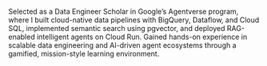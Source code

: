 Selected as a Data Engineer Scholar in Google’s Agentverse program, where I built cloud-native data pipelines with BigQuery, Dataflow, and Cloud SQL, implemented semantic search using pgvector, and deployed RAG-enabled intelligent agents on Cloud Run. Gained hands-on experience in scalable data engineering and AI-driven agent ecosystems through a gamified, mission-style learning environment.
